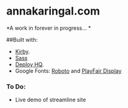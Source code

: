 # annakaringal.com
*A work in forever in progress... *

##Built with:

* [Kirby](http://www.getkirby.com).
* [Sass](http://www.sass-lang.com)
* [Deploy HQ](https://www.deployhq.com/).
* Google Fonts: [Roboto](http://www.google.com/fonts/specimen/Roboto) and [PlayFair Display](http://www.google.com/fonts/specimen/Playfair+Display)

### To Do:

* Live demo of streamline site
